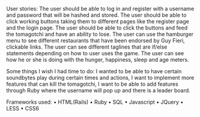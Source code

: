 User stories:
The user should be able to log in and register with a
username and password that will be hashed and stored.
The user should be able to click working buttons taking
them to different pages like the register page and the login page.
The user should be able to click the buttons and feed the
tomagotchi and have an ability to lose.
The user can use the hamburger menu to see different restaurants
that have been endorsed by Guy Fieri, clickable links.
The user can see different taglines that are if/else statements
depending on how to user uses the game.
The user can see how he or she is doing with the hunger,
happiness, sleep and age meters.


Some things I wish I had time to do:
I wanted to be able to have certain soundbytes play during
certain times and actions, I want to implement more features
that can kill the tomagotchi, I want to be able to add features
through Ruby where the username will pop up and there is a leader
board.


Frameworks used:
• HTML(Rails)
• Ruby
• SQL
• Javascript
• JQuery
• LESS
• CSS6